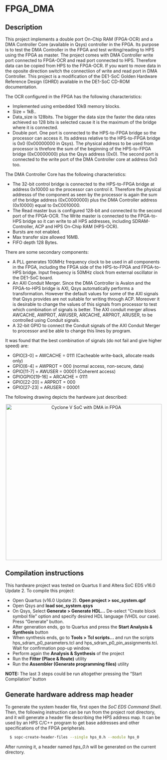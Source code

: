 FPGA_DMA
===========

Description
------------
This project implements a double port On-Chip RAM (FPGA-OCR) and a DMA Controller Core (available in Qsys) controller in the FPGA. Its purpose is to test the DMA Controller in the FPGA and test writing/reading to HPS using the FPGA as master. The project comes with DMA Controller write port connected to FPGA-OCR and read port connected to HPS. Therefore data can be copied from HPS to the FPGA-OCR. If you want to move data in the oposite direction switch the connectiion of write and read port in DMA Controller. This project is a modification of the DE1-SoC Golden Hardware Reference Design (GHRD) available in the DE1-SoC CD-ROM documentation.

The OCR configured in the FPGA has the following characteristics:

* Implemented using embedded 10kB memory blocks.
* Size = 1kB..
*  Data_size is 128bits. The bigger the data size the faster the data rates achieved so 128 bits is selected cause it is the maximum of the bridge where it is connected.
*  Double port. One port is connected to the HPS-to-FPGA bridge so the processor
can access it. Its address relative to the HPS-to-FPGA bridge is 0x0 (0x00000000 in Qsys). The physical address to be used from processor is threfore the sum of the beginning of the HPS-to-FPGA bridge (0xC0000000) plus the Qsys address (0x0). The second port is connected to the write port of the DMA Controller core at address 0x0 too.

The DMA Controller Core has the following characteristics:
* The 32-bit control bridge is connected to the HPS-to-FPGA bridge at address 0x10000 so the processor can control it. Therefore the physical addresss of the component as seen by the processor is again the sum of the bridge address (0xC0000000) plus the DMA Controller address (0x10000) equal to 0xC0010000.
* The Read master bus is configured 128-bit and connected to the second port of the FPGA-OCR. The Write master is connected to the FPGA-to-HPS bridge so it can write to all HPS addresses, including SDRAM-Controller, ACP and HPS On-Chip RAM (HPS-OCR).
* Bursts are not enabled.
* Max transfer size allowed 16MB.
* FIFO depth 128 Bytes.

There are some secondary components:
* A PLL generates 100MHz frequency clock to be used in all components in the FPGA, including the FPGA side of the HPS-to-FPGA and FPGA-to-HPS bridge. Input frequency is 50MHz clock from external oscillator in the DE1-SoC board.
* An AXI Conduit Merger. Since the DMA Controller is Avalon and the FPGA-to-HPS bridge is AXI, Qsys automatically performs a transformation. However the default values for some of the AXI signals that Qsys provides are not suitable for writing through ACP. Moreover it is desirable to change the values of this signals from processor to test which combination of signals is better. The AXI conduit merger allows AWCACHE, AWPROT, AWUSER, ARCACHE, ARPROT, ARUSER, to be controlled using Conduit signals.
* A 32-bit GPIO to connect the Conduit signals of the AXI Conduit Merger to processor and be able to change this lines by program.

It was found that the best combination of signals (do not fail and give higher speed) are:
* GPIO[3-0]  = AWCACHE = 0111 (Cacheable write-back, allocate reads only)
* GPIO[6-4]  = AWPROT = 000 (normal access, non-secure, data)
* GPIO[11-7] = AWUSER = 00001 (Coherent access)
* GPIOGPIO[19-16]  = ARCACHE = 0111
* GPIO[22-20]  = ARPROT = 000
* GPIO[27-23] = ARUSER = 00001

The following drawing depicts the hardware just described:

<p align="center">
  <img src="https://raw.githubusercontent.com/robertofem/CycloneVSoC-examples/soft_dma_baremetal/FPGA-hardware/DE1-SoC/FPGA_DMA/FPGA_DMA.png" width="500" align="middle" alt="Cyclone V SoC with DMA in FPGA" />
</p>

Compilation instructions
--------------------------
This hardware project was tested on Quartus II and Altera SoC EDS v16.0 Update 2. To compile this project:

* Open Quartus (v16.0 Update 2). **Open project > soc_system.qpf**
* Open Qsys and **load soc_system.qsys**
* On Qsys, Select **Generate > Generate HDL...** De-select “Create block symbol file” option and specify desired HDL language (VHDL our case). Press “Generate” button.
* After generation ends, go to Quartus and press the **Start Analysis & Synthesis** button
* When synthesis ends, go to **Tools > Tcl scripts...** and run the scripts hps_sdram_p0_parameters.tcl and hps_sdram_p0_pin_assignments.tcl. Wait for confirmation pop-up window.
* Perform again the **Analysis & Synthesis** of the project
* Run the **Fitter (Place & Route)** utility
* Run the **Assembler (Generate programming files)** utility

**NOTE:** The last 3 steps could be run altogether pressing the “Start Compilation” button


Generate hardware address map header
-----------------------------------------
To generate the system header file, first open the *SoC EDS Command Shell*. Then, the following instruction can be run from the project root directory, and it will generate a header file describing the HPS address map. It can be used by an HPS C/C++ program to get base addresses and other specifications of the FPGA
peripherals.
```bash
  $ sopc-create-header-files --single hps_0.h --module hps_0
```
After running it, a header named *hps_0.h* will be generated on the current directory.
